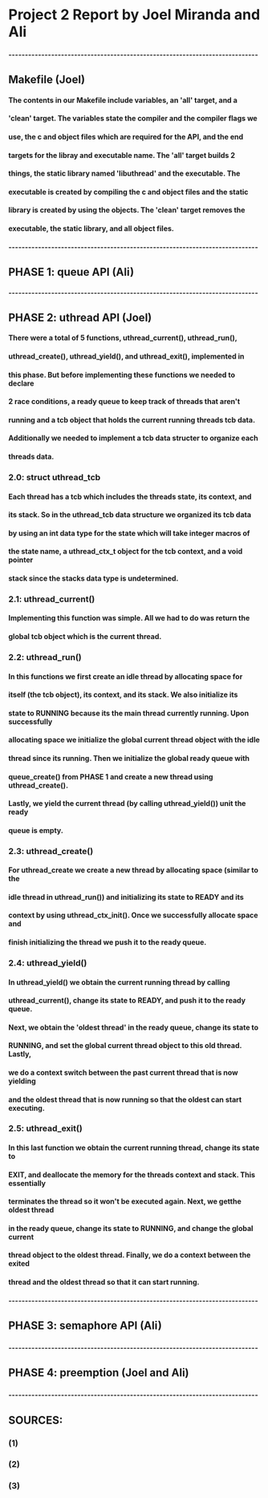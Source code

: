 # Project 2 Report by Joel Miranda and Ali
#### ----------------------------------------------------------------------------
## Makefile (Joel)
####   The contents in our Makefile include variables, an 'all' target, and a
####   'clean' target. The variables state the compiler and the compiler flags we
####   use, the c and object files which are required for the API, and the end 
####   targets for the libray and executable name. The 'all' target builds 2 
####   things, the static library named 'libuthread' and the executable. The 
####   executable is created by compiling the c and object files and the static 
####   library is created by using the objects. The 'clean' target removes the 
####   executable, the static library, and all object files.
#### ----------------------------------------------------------------------------
## PHASE 1: queue API (Ali)
####     
#### ----------------------------------------------------------------------------
## PHASE 2: uthread API (Joel)
####    There were a total of 5 functions, uthread_current(), uthread_run(), 
####    uthread_create(), uthread_yield(), and uthread_exit(), implemented in 
####    this phase. But before implementing these functions we needed to declare 
####    2 race conditions, a ready queue to keep track of threads that aren't 
####    running and a tcb object that holds the current running threads tcb data. 
####    Additionally we needed to implement a tcb data structer to organize each 
####    threads data. 
###   2.0: struct uthread_tcb
####    Each thread has a tcb which includes the threads state, its context, and 
####    its stack. So in the uthread_tcb data structure we organized its tcb data
####    by using an int data type for the state which will take integer macros of 
####    the state name, a uthread_ctx_t object for the tcb context, and a void pointer
####    stack since the stacks data type is undetermined.
###   2.1: uthread_current()
####    Implementing this function was simple. All we had to do was return the
####    global tcb object which is the current thread. 
###   2.2: uthread_run()
####    In this functions we first create an idle thread by allocating space for
####    itself (the tcb object), its context, and its stack. We also initialize its 
####    state to RUNNING because its the main thread currently running. Upon successfully 
####    allocating space we initialize the global current thread object with the idle 
####    thread since its running. Then we initialize the global ready queue with 
####    queue_create() from PHASE 1 and create a new thread using uthread_create(). 
####    Lastly, we yield the current thread (by calling uthread_yield()) unit the ready 
####    queue is empty.
###   2.3: uthread_create()
####    For uthread_create we create a new thread by allocating space (similar to the 
####    idle thread in uthread_run()) and initializing its state to READY and its 
####    context by using uthread_ctx_init(). Once we successfully allocate space and
####    finish initializing the thread we push it to the ready queue.
###   2.4: uthread_yield()
####    In uthread_yield() we obtain the current running thread by calling 
####    uthread_current(), change its state to READY, and push it to the ready queue.
####    Next, we obtain the 'oldest thread' in the ready queue, change its state to
####    RUNNING, and set the global current thread object to this old thread. Lastly,
####    we do a context switch between the past current thread that is now yielding 
####    and the oldest thread that is now running so that the oldest can start executing.
###   2.5: uthread_exit()
####    In this last function we obtain the current running thread, change its state to 
####    EXIT, and deallocate the memory for the threads context and stack. This essentially 
####    terminates the thread so it won't be executed again. Next, we getthe oldest thread 
####    in the ready queue, change its state to RUNNING, and change the global current 
####    thread object to the oldest thread. Finally, we do a context between the exited 
####    thread and the oldest thread so that it can start running.
#### ----------------------------------------------------------------------------
## PHASE 3: semaphore API (Ali)
### 
#### ----------------------------------------------------------------------------
## PHASE 4: preemption (Joel and Ali)
### 
#### ----------------------------------------------------------------------------
## SOURCES:
### (1) 
###
### (2) 
###
### (3) 
